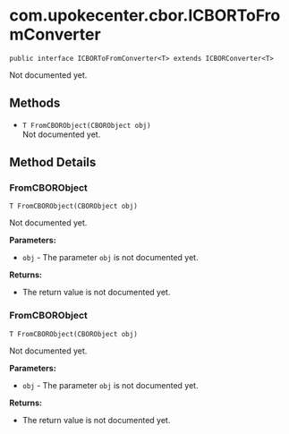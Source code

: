 # com.upokecenter.cbor.ICBORToFromConverter

    public interface ICBORToFromConverter<T> extends ICBORConverter<T>

Not documented yet.

## Methods

* `T FromCBORObject​(CBORObject obj)`<br>
 Not documented yet.

## Method Details

### FromCBORObject
    T FromCBORObject​(CBORObject obj)
Not documented yet.

**Parameters:**

* <code>obj</code> - The parameter <code>obj</code> is not documented yet.

**Returns:**

* The return value is not documented yet.

### FromCBORObject
    T FromCBORObject​(CBORObject obj)
Not documented yet.

**Parameters:**

* <code>obj</code> - The parameter <code>obj</code> is not documented yet.

**Returns:**

* The return value is not documented yet.
